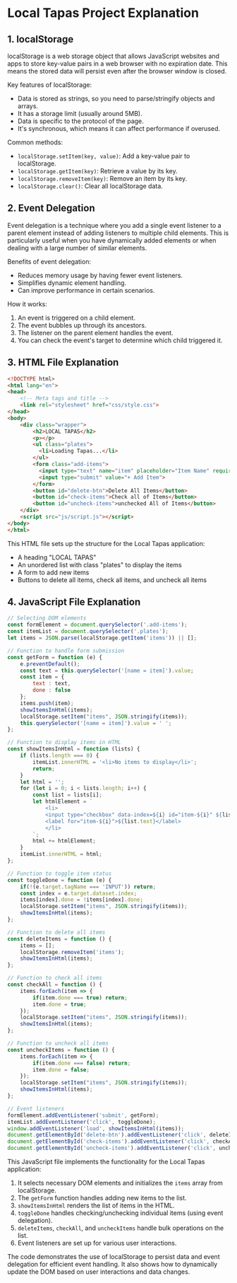 # Local Tapas Project Explanation

## 1. localStorage

localStorage is a web storage object that allows JavaScript websites and apps to store key-value pairs in a web browser with no expiration date. This means the stored data will persist even after the browser window is closed.

Key features of localStorage:
- Data is stored as strings, so you need to parse/stringify objects and arrays.
- It has a storage limit (usually around 5MB).
- Data is specific to the protocol of the page.
- It's synchronous, which means it can affect performance if overused.

Common methods:
- `localStorage.setItem(key, value)`: Add a key-value pair to localStorage.
- `localStorage.getItem(key)`: Retrieve a value by its key.
- `localStorage.removeItem(key)`: Remove an item by its key.
- `localStorage.clear()`: Clear all localStorage data.

## 2. Event Delegation

Event delegation is a technique where you add a single event listener to a parent element instead of adding listeners to multiple child elements. This is particularly useful when you have dynamically added elements or when dealing with a large number of similar elements.

Benefits of event delegation:
- Reduces memory usage by having fewer event listeners.
- Simplifies dynamic element handling.
- Can improve performance in certain scenarios.

How it works:
1. An event is triggered on a child element.
2. The event bubbles up through its ancestors.
3. The listener on the parent element handles the event.
4. You can check the event's target to determine which child triggered it.

## 3. HTML File Explanation

```html
<!DOCTYPE html>
<html lang="en">
<head>
    <!-- Meta tags and title -->
    <link rel="stylesheet" href="css/style.css">
</head>
<body>
    <div class="wrapper">
        <h2>LOCAL TAPAS</h2>
        <p></p>
        <ul class="plates">
          <li>Loading Tapas...</li>
        </ul>
        <form class="add-items">
          <input type="text" name="item" placeholder="Item Name" required>
          <input type="submit" value="+ Add Item">
        </form>
        <button id="delete-btn">Delete All Items</button>
        <button id="check-items">Check all of Items</button>
        <button id="uncheck-items">unchecked All of Items</button>
    </div>
    <script src="js/script.js"></script>
</body>
</html>
```

This HTML file sets up the structure for the Local Tapas application:
- A heading "LOCAL TAPAS"
- An unordered list with class "plates" to display the items
- A form to add new items
- Buttons to delete all items, check all items, and uncheck all items

## 4. JavaScript File Explanation

```javascript
// Selecting DOM elements
const formElement = document.querySelector('.add-items');
const itemList = document.querySelector('.plates');
let items = JSON.parse(localStorage.getItem('items')) || [];

// Function to handle form submission
const getForm = function (e) {
    e.preventDefault();
    const text = this.querySelector('[name = item]').value;
    const item = {
        text : text,
        done : false
    };
    items.push(item);
    showItemsInHtml(items);
    localStorage.setItem("items", JSON.stringify(items));
    this.querySelector('[name = item]').value = ' ';
};

// Function to display items in HTML
const showItemsInHtml = function (lists) {
    if (lists.length === 0) {
        itemList.innerHTML = '<li>No items to display</li>';
        return;
    }
    let html = '';
    for (let i = 0; i < lists.length; i++) {
        const list = lists[i];
        let htmlElement = `
            <li>
            <input type="checkbox" data-index=${i} id="item-${i}" ${list.done ? 'checked' : ''}>
            <label for="item-${i}">${list.text}</label>
            </li>
        `;
        html += htmlElement;
    }
    itemList.innerHTML = html;
};

// Function to toggle item status
const toggleDone = function (e) {
    if(!(e.target.tagName === 'INPUT')) return;
    const index = e.target.dataset.index;
    items[index].done = !items[index].done;
    localStorage.setItem("items", JSON.stringify(items));
    showItemsInHtml(items);
};

// Function to delete all items
const deleteItems = function () {
    items = [];
    localStorage.removeItem('items');
    showItemsInHtml(items);
};

// Function to check all items
const checkAll = function () {
    items.forEach(item => {
        if(item.done === true) return;
        item.done = true;
    });
    localStorage.setItem("items", JSON.stringify(items));
    showItemsInHtml(items);
};

// Function to uncheck all items
const uncheckItems = function () {
    items.forEach(item => {
        if(item.done === false) return;
        item.done = false;
    });
    localStorage.setItem("items", JSON.stringify(items));
    showItemsInHtml(items);
};

// Event listeners
formElement.addEventListener('submit', getForm);
itemList.addEventListener('click', toggleDone);
window.addEventListener('load', showItemsInHtml(items));
document.getElementById('delete-btn').addEventListener('click', deleteItems);
document.getElementById('check-items').addEventListener('click', checkAll);
document.getElementById('uncheck-items').addEventListener('click', uncheckItems);
```

This JavaScript file implements the functionality for the Local Tapas application:

1. It selects necessary DOM elements and initializes the `items` array from localStorage.
2. The `getForm` function handles adding new items to the list.
3. `showItemsInHtml` renders the list of items in the HTML.
4. `toggleDone` handles checking/unchecking individual items (using event delegation).
5. `deleteItems`, `checkAll`, and `uncheckItems` handle bulk operations on the list.
6. Event listeners are set up for various user interactions.

The code demonstrates the use of localStorage to persist data and event delegation for efficient event handling. It also shows how to dynamically update the DOM based on user interactions and data changes.